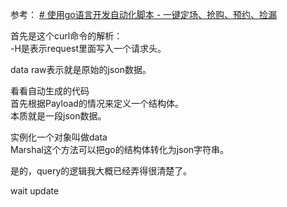 参考： [# 使用go语言开发自动化脚本 - 一键定场、抢购、预约、捡漏](https://www.leftpocket.cn/post/others/auto_booking/)

首先是这个curl命令的解析：  
-H是表示request里面写入一个请求头。  
  
data raw表示就是原始的json数据。  
  
看看自动生成的代码  
首先根据Payload的情况来定义一个结构体。  
本质就是一段json数据。  
  
实例化一个对象叫做data  
Marshal这个方法可以把go的结构体转化为json字符串。  
  
是的，query的逻辑我大概已经弄得很清楚了。

wait update